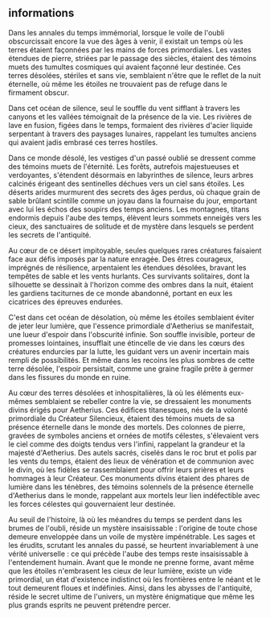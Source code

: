 ## informations 

Dans les annales du temps immémorial, lorsque le voile de l'oubli obscurcissait encore la vue des âges à venir, il existait un temps où les terres étaient façonnées par les mains de forces primordiales. Les vastes étendues de pierre, striées par le passage des siècles, étaient des témoins muets des tumultes cosmiques qui avaient façonné leur destinée. Ces terres désolées, stériles et sans vie, semblaient n'être que le reflet de la nuit éternelle, où même les étoiles ne trouvaient pas de refuge dans le firmament obscur.

Dans cet océan de silence, seul le souffle du vent sifflant à travers les canyons et les vallées témoignait de la présence de la vie. Les rivières de lave en fusion, figées dans le temps, formaient des rivières d'acier liquide serpentant à travers des paysages lunaires, rappelant les tumultes anciens qui avaient jadis embrasé ces terres hostiles.

Dans ce monde désolé, les vestiges d'un passé oublié se dressent comme des témoins muets de l'éternité. Les forêts, autrefois majestueuses et verdoyantes, s'étendent désormais en labyrinthes de silence, leurs arbres calcinés érigeant des sentinelles déchues vers un ciel sans étoiles. Les déserts arides murmurent des secrets des âges perdus, où chaque grain de sable brûlant scintille comme un joyau dans la fournaise du jour, emportant avec lui les échos des soupirs des temps anciens. Les montagnes, titans endormis depuis l'aube des temps, élèvent leurs sommets enneigés vers les cieux, des sanctuaires de solitude et de mystère dans lesquels se perdent les secrets de l'antiquité.

Au cœur de ce désert impitoyable, seules quelques rares créatures faisaient face aux défis imposés par la nature enragée. Des êtres courageux, imprégnés de résilience, arpentaient les étendues désolées, bravant les tempêtes de sable et les vents hurlants. Ces survivants solitaires, dont la silhouette se dessinait à l'horizon comme des ombres dans la nuit, étaient les gardiens taciturnes de ce monde abandonné, portant en eux les cicatrices des épreuves endurées.

C'est dans cet océan de désolation, où même les étoiles semblaient éviter de jeter leur lumière, que l'essence primordiale d'Aetherius se manifestait, une lueur d'espoir dans l'obscurité infinie. Son souffle invisible, porteur de promesses lointaines, insufflait une étincelle de vie dans les cœurs des créatures endurcies par la lutte, les guidant vers un avenir incertain mais rempli de possibilités. Et même dans les recoins les plus sombres de cette terre désolée, l'espoir persistait, comme une graine fragile prête à germer dans les fissures du monde en ruine.

Au cœur des terres désolées et inhospitalières, là où les éléments eux-mêmes semblaient se rebeller contre la vie, se dressaient les monuments divins érigés pour Aetherius. Ces édifices titanesques, nés de la volonté primordiale du Créateur Silencieux, étaient des témoins muets de sa présence éternelle dans le monde des mortels. Des colonnes de pierre, gravées de symboles anciens et ornées de motifs célestes, s'élevaient vers le ciel comme des doigts tendus vers l'infini, rappelant la grandeur et la majesté d'Aetherius. Des autels sacrés, ciselés dans le roc brut et polis par les vents du temps, étaient des lieux de vénération et de communion avec le divin, où les fidèles se rassemblaient pour offrir leurs prières et leurs hommages à leur Créateur. Ces monuments divins étaient des phares de lumière dans les ténèbres, des témoins solennels de la présence éternelle d'Aetherius dans le monde, rappelant aux mortels leur lien indéfectible avec les forces célestes qui gouvernaient leur destinée.

Au seuil de l'histoire, là où les méandres du temps se perdent dans les brumes de l'oubli, réside un mystère insaisissable : l'origine de toute chose demeure enveloppée dans un voile de mystère impénétrable. Les sages et les érudits, scrutant les annales du passé, se heurtent invariablement à une vérité universelle : ce qui précède l'aube des temps reste insaisissable à l'entendement humain. Avant que le monde ne prenne forme, avant même que les étoiles n'embrasent les cieux de leur lumière, existe un vide primordial, un état d'existence indistinct où les frontières entre le néant et le tout demeurent floues et indéfinies. Ainsi, dans les abysses de l'antiquité, réside le secret ultime de l'univers, un mystère énigmatique que même les plus grands esprits ne peuvent prétendre percer.